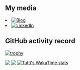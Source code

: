 <!--
How to make profile ReadMe
https://docs.github.com/ja/account-and-profile/setting-up-and-managing-your-github-profile/customizing-your-profile/managing-your-profile-readme
-->

## My media
<li><a href="https://tutti-hobbyist.github.io/hugo_blog/"><img src="https://img.shields.io/badge/blog--_.svg?style=social&logo=blogger" alt="Blog"></a></li>
<li><a href="https://www.linkedin.com/in/tutti-hobbyist/"><img src="https://img.shields.io/badge/LinkedIn--_.svg?style=social&logo=linkedin" alt="LinkedIn"></a></li>

## GitHub activity record
[![trophy](https://github-profile-trophy.vercel.app/?username=tutti-hobbyist)](https://github.com/ryo-ma/github-profile-trophy)

<a href="https://github.com/anuraghazra/github-readme-stats">
  <img align="left" src="https://github-readme-stats.vercel.app/api?username=tutti-hobbyist&count_private=true&show_icons=true" />
</a>

<a href="https://github.com/anuraghazra/github-readme-stats">
  <img align="left" src="https://github-readme-stats.vercel.app/api/top-langs/?username=tutti-hobbyist&langs_count=5&hide=html,css,scss" />
</a>

[![Tutti's WakaTime stats](https://github-readme-stats.vercel.app/api/wakatime?username=tutti-hobbyistl&layout=compact)](https://github.com/anuraghazra/github-readme-stats)